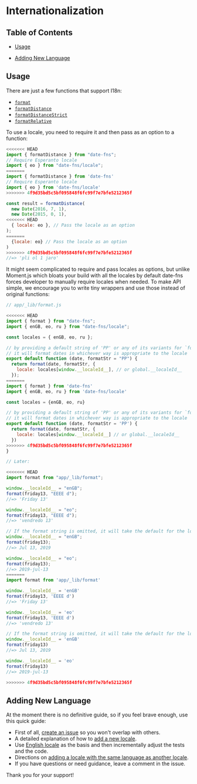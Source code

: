 # Internationalization

## Table of Contents

- [Usage](#usage)

- [Adding New Language](#adding-new-language)

## Usage

There are just a few functions that support I18n:

- [`format`](https://date-fns.org/docs/format)
- [`formatDistance`](https://date-fns.org/docs/formatDistance)
- [`formatDistanceStrict`](https://date-fns.org/docs/formatDistanceStrict)
- [`formatRelative`](https://date-fns.org/docs/formatRelative)

To use a locale, you need to require it and then pass
as an option to a function:

```js
<<<<<<< HEAD
import { formatDistance } from "date-fns";
// Require Esperanto locale
import { eo } from "date-fns/locale";
=======
import { formatDistance } from 'date-fns'
// Require Esperanto locale
import { eo } from 'date-fns/locale'
>>>>>>> 4f9d35bd5c5bf095848f6fc99f7e7bfe5212365f

const result = formatDistance(
  new Date(2016, 7, 1),
  new Date(2015, 0, 1),
<<<<<<< HEAD
  { locale: eo }, // Pass the locale as an option
);
=======
  {locale: eo} // Pass the locale as an option
)
>>>>>>> 4f9d35bd5c5bf095848f6fc99f7e7bfe5212365f
//=> 'pli ol 1 jaro'
```

It might seem complicated to require and pass locales as options,
but unlike Moment.js which bloats your build with all the locales
by default date-fns forces developer to manually require locales when needed.
To make API simple, we encourage you to write tiny wrappers and use those
instead of original functions:

```js
// app/_lib/format.js

<<<<<<< HEAD
import { format } from "date-fns";
import { enGB, eo, ru } from "date-fns/locale";

const locales = { enGB, eo, ru };

// by providing a default string of 'PP' or any of its variants for `formatStr`
// it will format dates in whichever way is appropriate to the locale
export default function (date, formatStr = "PP") {
  return format(date, formatStr, {
    locale: locales[window.__localeId__], // or global.__localeId__
  });
=======
import { format } from 'date-fns'
import { enGB, eo, ru } from 'date-fns/locale'

const locales = {enGB, eo, ru}

// by providing a default string of 'PP' or any of its variants for `formatStr`
// it will format dates in whichever way is appropriate to the locale
export default function (date, formatStr = 'PP') {
  return format(date, formatStr, {
    locale: locales[window.__localeId__] // or global.__localeId__
  })
>>>>>>> 4f9d35bd5c5bf095848f6fc99f7e7bfe5212365f
}

// Later:

<<<<<<< HEAD
import format from "app/_lib/format";

window.__localeId__ = "enGB";
format(friday13, "EEEE d");
//=> 'Friday 13'

window.__localeId__ = "eo";
format(friday13, "EEEE d");
//=> 'vendredo 13'

// If the format string is omitted, it will take the default for the locale.
window.__localeId__ = "enGB";
format(friday13);
//=> Jul 13, 2019

window.__localeId__ = "eo";
format(friday13);
//=> 2019-jul-13
=======
import format from 'app/_lib/format'

window.__localeId__ = 'enGB'
format(friday13, 'EEEE d')
//=> 'Friday 13'

window.__localeId__ = 'eo'
format(friday13, 'EEEE d')
//=> 'vendredo 13'

// If the format string is omitted, it will take the default for the locale.
window.__localeId__ = 'enGB'
format(friday13)
//=> Jul 13, 2019

window.__localeId__ = 'eo'
format(friday13)
//=> 2019-jul-13

>>>>>>> 4f9d35bd5c5bf095848f6fc99f7e7bfe5212365f
```

## Adding New Language

At the moment there is no definitive guide, so if you feel brave enough,
use this quick guide:

- First of all, [create an issue](https://github.com/date-fns/date-fns/issues/new?title=XXX%20language%20support)
  so you won't overlap with others.
- A detailed explanation of how to [add a new locale](https://github.com/date-fns/date-fns/blob/master/docs/i18nContributionGuide.md#adding-a-new-locale).
- Use [English locale](https://github.com/date-fns/date-fns/tree/master/src/locale/en-US)
  as the basis and then incrementally adjust the tests and the code.
- Directions on [adding a locale with the same language as another locale](https://github.com/date-fns/date-fns/blob/master/docs/i18nContributionGuide.md#creating-a-locale-with-the-same-language-as-another-locale).
- If you have questions or need guidance, leave a comment in the issue.

Thank you for your support!
